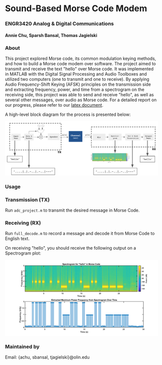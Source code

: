 # Sound-Based Morse Code Modem
### ENGR3420 Analog & Digital Communications
#### Annie Chu, Sparsh Bansal, Thomas Jagielski

### About 
This project explored Morse code, its common modulation keying methods, and how to build a Morse code modem over software. The project aimed to transmit and receive the text "hello" over Morse code. It was implemented in MATLAB with the Digital Signal Processing and Audio Toolboxes and utilized two computers (one to transmit and one to receive). By applying Audio Frequency-Shift Keying (AFSK) principles on the transmission side and extracting frequency, power, and time from a spectrogram on the receiving side, this project was able to send and receive "hello", as well as several other messages, over audio as Morse code. For a detailed report on our progress, please refer to our [latex document](https://github.com/ThomasJagielski/ADC-Final-Project-Morse-Code-Modem/blob/main/ADC_Final_Project.pdf).

A high-level block diagram for the process is presented below: 

![Block Diagram](https://github.com/ThomasJagielski/ADC-Final-Project-Morse-Code-Modem/blob/main/sound-based-morse-code-block-diagram.png)

### Usage
### Transmission (TX)
Run ``adc_project.m`` to transmit the desired message in Morse Code. 

### Receiving (RX)
Run ``full_decode.m`` to record a message and decode it from Morse Code to English text. 

On receiving "hello", you should receive the following output on a Spectrogram plot: 

![Block Diagram](https://github.com/ThomasJagielski/ADC-Final-Project-Morse-Code-Modem/blob/main/images/spectrogram.png)

### Maintained by
Email: {achu, sbansal, tjagielski}@olin.edu
